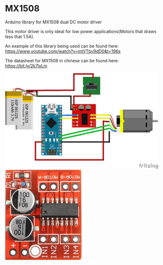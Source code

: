 # MX1508
Arduino library for MX1508 dual DC motor driver

This motor driver is only ideal for low power applications(Motors that draws less that 1.5A). 

An example of this library being used can be found here: https://www.youtube.com/watch?v=jntVTbv9dD0&t=196s

The datasheet for MX1508 in chinese can be found here: https://bit.ly/2k7lxLm

![schematic](https://raw.githubusercontent.com/Saeterncj/MX1508/master/images/MX1508ExampleWiring.png)
![schematic](https://raw.githubusercontent.com/Saeterncj/MX1508/master/images/MX1508pic.png)

